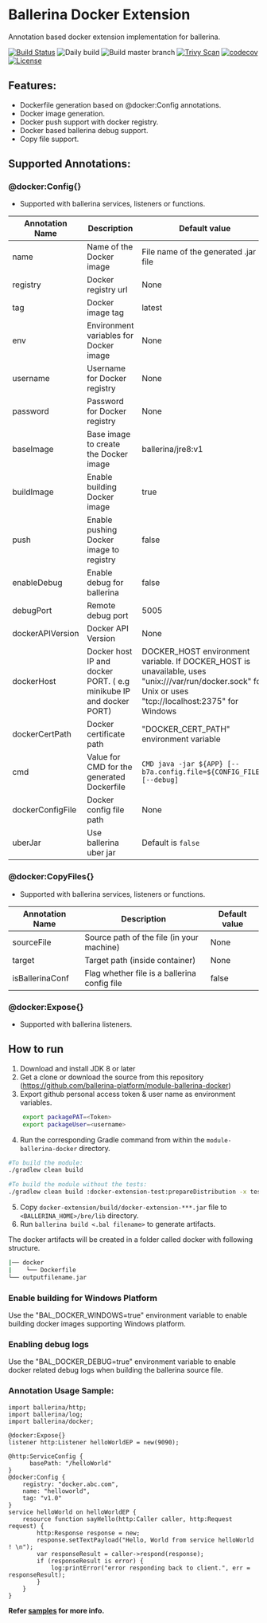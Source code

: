 # Ballerina Docker Extension
 
Annotation based docker extension implementation for ballerina. 

[![Build Status](https://wso2.org/jenkins/job/ballerinax/job/docker-pipeline/badge/icon)](https://wso2.org/jenkins/job/ballerinax/job/docker-pipeline/)
![Daily build](https://github.com/ballerina-platform/module-ballerina-docker/workflows/Daily%20build/badge.svg)
![Build master branch](https://github.com/ballerina-platform/module-ballerina-docker/workflows/Build%20master%20branch/badge.svg)
[![Trivy Scan](https://github.com/ballerina-platform/module-ballerina-docker/workflows/Trivy%20Docker%20Image%20Scan%20Workflow/badge.svg)](https://github.com/ballerina-platform/module-ballerina-docker/actions?query=workflow%3A%22Trivy+Docker+Image+Scan+Workflow%22)
[![codecov](https://codecov.io/gh/ballerina-platform/module-ballerina-docker/branch/master/graph/badge.svg)](https://codecov.io/gh/ballerina-platform/module-ballerina-docker)
[![License](https://img.shields.io/badge/License-Apache%202.0-blue.svg)](https://opensource.org/licenses/Apache-2.0) 
## Features:
- Dockerfile generation based on @docker:Config annotations. 
- Docker image generation. 
- Docker push support with docker registry.
- Docker based ballerina debug support. 
- Copy file support. 

## Supported Annotations:

### @docker:Config{}
- Supported with ballerina services, listeners or functions.

|**Annotation Name**|**Description**|**Default value**|
|--|--|--|
|name|Name of the Docker image|File name of the generated .jar file|
|registry|Docker registry url|None|
|tag|Docker image tag|latest|
|env|Environment variables for Docker image|None|
|username|Username for Docker registry|None|
|password|Password for Docker registry|None|
|baseImage|Base image to create the Docker image|ballerina/jre8:v1|
|buildImage|Enable building Docker image|true|
|push|Enable pushing Docker image to registry|false|
|enableDebug|Enable debug for ballerina|false|
|debugPort|Remote debug port|5005|
|dockerAPIVersion|Docker API Version|None|
|dockerHost|Docker host IP and docker PORT. ( e.g minikube IP and docker PORT)|DOCKER_HOST environment variable. If DOCKER_HOST is unavailable, uses "unix:///var/run/docker.sock" for Unix or uses "tcp://localhost:2375" for Windows|
|dockerCertPath|Docker certificate path|"DOCKER_CERT_PATH" environment variable|
|cmd|Value for CMD for the generated Dockerfile|`CMD java -jar ${APP} [--b7a.config.file=${CONFIG_FILE}] [--debug]`|
|dockerConfigFile|Docker config file path|None|
|uberJar|Use ballerina uber jar|Default is `false`|

### @docker:CopyFiles{}
- Supported with ballerina services, listeners or functions.

|**Annotation Name**|**Description**|**Default value**|
|--|--|--|
|sourceFile|Source path of the file (in your machine)|None|
|target|Target path (inside container)|None|
|isBallerinaConf|Flag whether file is a ballerina config file|false|

### @docker:Expose{}
- Supported with ballerina listeners.

## How to run

1. Download and install JDK 8 or later
2. Get a clone or download the source from this repository (https://github.com/ballerina-platform/module-ballerina-docker)
3. Export github personal access token & user name as environment variables.
```bash
    export packagePAT=<Token>
    export packageUser=<username>
```
4. Run the corresponding Gradle command from within the `module-ballerina-docker` directory.
```bash
#To build the module:
./gradlew clean build

#To build the module without the tests:
./gradlew clean build :docker-extension-test:prepareDistribution -x test
```
5. Copy `docker-extension/build/docker-extension-***.jar` file to `<BALLERINA_HOME>/bre/lib` directory.
6. Run `ballerina build <.bal filename>` to generate artifacts.

The docker artifacts will be created in a folder called docker with following structure.
```bash
|── docker
|    └── Dockerfile
└── outputfilename.jar
```

### Enable building for Windows Platform
Use the "BAL_DOCKER_WINDOWS=true" environment variable to enable building docker images supporting Windows platform.

### Enabling debug logs
Use the "BAL_DOCKER_DEBUG=true" environment variable to enable docker related debug logs when building the ballerina
source file.

### Annotation Usage Sample:
```ballerina
import ballerina/http;
import ballerina/log;
import ballerina/docker;

@docker:Expose{}
listener http:Listener helloWorldEP = new(9090);

@http:ServiceConfig {
      basePath: "/helloWorld"
}
@docker:Config {
    registry: "docker.abc.com",
    name: "helloworld",
    tag: "v1.0"
}
service helloWorld on helloWorldEP {
    resource function sayHello(http:Caller caller, http:Request request) {
        http:Response response = new;
        response.setTextPayload("Hello, World from service helloWorld ! \n");
        var responseResult = caller->respond(response);
        if (responseResult is error) {
            log:printError("error responding back to client.", err = responseResult);
        }
    }
}
```
**Refer [samples](samples) for more info.**
